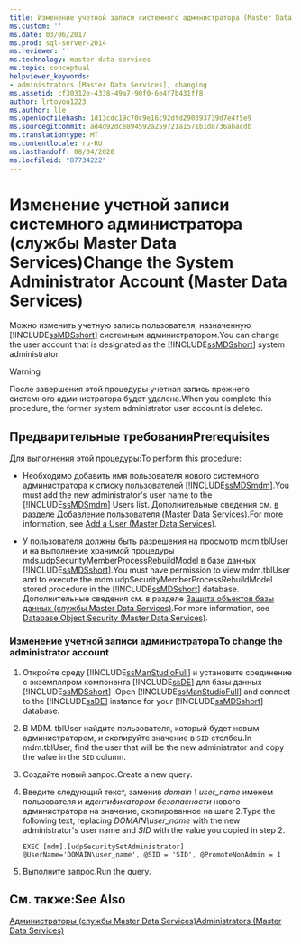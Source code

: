 ```yaml
---
title: Изменение учетной записи системного администратора (Master Data Services) | Документация Майкрософт
ms.custom: ''
ms.date: 03/06/2017
ms.prod: sql-server-2014
ms.reviewer: ''
ms.technology: master-data-services
ms.topic: conceptual
helpviewer_keywords:
- administrators [Master Data Services], changing
ms.assetid: cf30312e-4338-49a7-90f0-6e4f7b431ff8
author: lrtoyou1223
ms.author: lle
ms.openlocfilehash: 1d13cdc19c70c9e16c92dfd290393739d7e4f5e9
ms.sourcegitcommit: ad4d92dce894592a259721a1571b1d8736abacdb
ms.translationtype: MT
ms.contentlocale: ru-RU
ms.lasthandoff: 08/04/2020
ms.locfileid: "87734222"
---
```

# <a name="change-the-system-administrator-account-master-data-services"></a><span data-ttu-id="e2948-102">Изменение учетной записи системного администратора (службы Master Data Services)</span><span class="sxs-lookup"><span data-stu-id="e2948-102">Change the System Administrator Account (Master Data Services)</span></span>
  <span data-ttu-id="e2948-103">Можно изменить учетную запись пользователя, назначенную [!INCLUDE[ssMDSshort](../includes/ssmdsshort-md.md)] системным администратором.</span><span class="sxs-lookup"><span data-stu-id="e2948-103">You can change the user account that is designated as the [!INCLUDE[ssMDSshort](../includes/ssmdsshort-md.md)] system administrator.</span></span>  
  
> [!WARNING]  
>  <span data-ttu-id="e2948-104">После завершения этой процедуры учетная запись прежнего системного администратора будет удалена.</span><span class="sxs-lookup"><span data-stu-id="e2948-104">When you complete this procedure, the former system administrator user account is deleted.</span></span>  
  
## <a name="prerequisites"></a><span data-ttu-id="e2948-105">Предварительные требования</span><span class="sxs-lookup"><span data-stu-id="e2948-105">Prerequisites</span></span>  
 <span data-ttu-id="e2948-106">Для выполнения этой процедуры:</span><span class="sxs-lookup"><span data-stu-id="e2948-106">To perform this procedure:</span></span>  
  
-   <span data-ttu-id="e2948-107">Необходимо добавить имя пользователя нового системного администратора к списку пользователей [!INCLUDE[ssMDSmdm](../includes/ssmdsmdm-md.md)].</span><span class="sxs-lookup"><span data-stu-id="e2948-107">You must add the new administrator's user name to the [!INCLUDE[ssMDSmdm](../includes/ssmdsmdm-md.md)] Users list.</span></span> <span data-ttu-id="e2948-108">Дополнительные сведения см. [в разделе Добавление пользователя &#40;Master Data Services&#41;](add-a-user-master-data-services.md).</span><span class="sxs-lookup"><span data-stu-id="e2948-108">For more information, see [Add a User &#40;Master Data Services&#41;](add-a-user-master-data-services.md).</span></span>  
  
-   <span data-ttu-id="e2948-109">У пользователя должны быть разрешения на просмотр mdm.tblUser и на выполнение хранимой процедуры mds.udpSecurityMemberProcessRebuildModel в базе данных [!INCLUDE[ssMDSshort](../includes/ssmdsshort-md.md)].</span><span class="sxs-lookup"><span data-stu-id="e2948-109">You must have permission to view mdm.tblUser and to execute the mdm.udpSecurityMemberProcessRebuildModel stored procedure in the [!INCLUDE[ssMDSshort](../includes/ssmdsshort-md.md)] database.</span></span> <span data-ttu-id="e2948-110">Дополнительные сведения см. в разделе [Защита объектов базы данных (службы Master Data Services)](../../2014/master-data-services/database-object-security-master-data-services.md).</span><span class="sxs-lookup"><span data-stu-id="e2948-110">For more information, see [Database Object Security &#40;Master Data Services&#41;](../../2014/master-data-services/database-object-security-master-data-services.md).</span></span>  
  
### <a name="to-change-the-administrator-account"></a><span data-ttu-id="e2948-111">Изменение учетной записи администратора</span><span class="sxs-lookup"><span data-stu-id="e2948-111">To change the administrator account</span></span>  
  
1.  <span data-ttu-id="e2948-112">Откройте среду [!INCLUDE[ssManStudioFull](../includes/ssmanstudiofull-md.md)] и установите соединение с экземпляром компонента [!INCLUDE[ssDE](../includes/ssde-md.md)] для базы данных [!INCLUDE[ssMDSshort](../includes/ssmdsshort-md.md)] .</span><span class="sxs-lookup"><span data-stu-id="e2948-112">Open [!INCLUDE[ssManStudioFull](../includes/ssmanstudiofull-md.md)] and connect to the [!INCLUDE[ssDE](../includes/ssde-md.md)] instance for your [!INCLUDE[ssMDSshort](../includes/ssmdsshort-md.md)] database.</span></span>  
  
2.  <span data-ttu-id="e2948-113">В MDM. tblUser найдите пользователя, который будет новым администратором, и скопируйте значение в `SID` столбец.</span><span class="sxs-lookup"><span data-stu-id="e2948-113">In mdm.tblUser, find the user that will be the new administrator and copy the value in the `SID` column.</span></span>  
  
3.  <span data-ttu-id="e2948-114">Создайте новый запрос.</span><span class="sxs-lookup"><span data-stu-id="e2948-114">Create a new query.</span></span>  
  
4.  <span data-ttu-id="e2948-115">Введите следующий текст, заменив *domain \ user_name* именем пользователя и *идентификатором безопасности* нового администратора на значение, скопированное на шаге 2.</span><span class="sxs-lookup"><span data-stu-id="e2948-115">Type the following text, replacing *DOMAIN\user_name* with the new administrator's user name and *SID* with the value you copied in step 2.</span></span>  
  
    ```  
    EXEC [mdm].[udpSecuritySetAdministrator] @UserName='DOMAIN\user_name', @SID = 'SID', @PromoteNonAdmin = 1  
    ```  
  
5.  <span data-ttu-id="e2948-116">Выполните запрос.</span><span class="sxs-lookup"><span data-stu-id="e2948-116">Run the query.</span></span>  
  
## <a name="see-also"></a><span data-ttu-id="e2948-117">См. также:</span><span class="sxs-lookup"><span data-stu-id="e2948-117">See Also</span></span>  
 [<span data-ttu-id="e2948-118">Администраторы (службы Master Data Services)</span><span class="sxs-lookup"><span data-stu-id="e2948-118">Administrators &#40;Master Data Services&#41;</span></span>](../../2014/master-data-services/administrators-master-data-services.md)  
  
  
